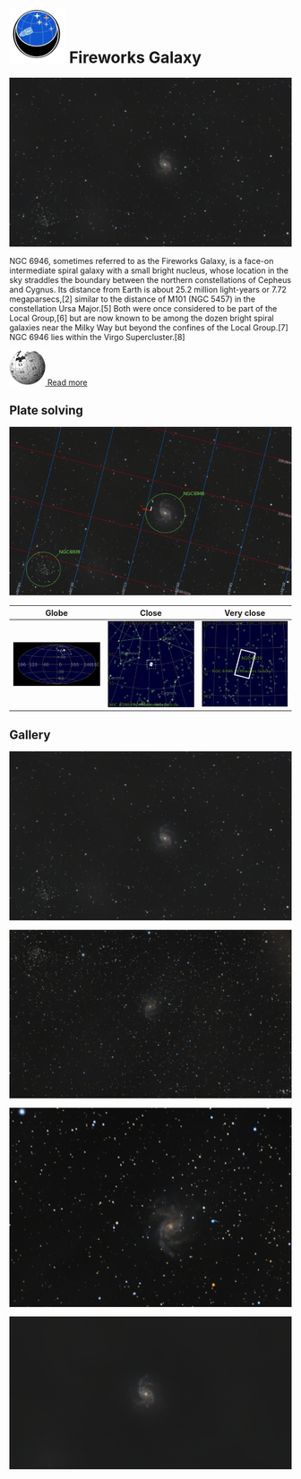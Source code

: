 # ![](..//Imaging//Common/pyl-tiny.png) Fireworks Galaxy
![](..//Imaging//HD/Fireworks_Galaxy+00+co.jpg)

NGC 6946, sometimes referred to as the Fireworks Galaxy, is a face-on intermediate spiral galaxy with a small bright nucleus, whose location in the sky straddles the boundary between the northern constellations of Cepheus and Cygnus. Its distance from Earth is about 25.2 million light-years or 7.72 megaparsecs,[2] similar to the distance of M101 (NGC 5457) in the constellation Ursa Major.[5] Both were once considered to be part of the Local Group,[6] but are now known to be among the dozen bright spiral galaxies near the Milky Way but beyond the confines of the Local Group.[7] NGC 6946 lies within the Virgo Supercluster.[8]

[![](..//Imaging//Common/Wikipedia.png) Read more](https://en.wikipedia.org/wiki/NGC_6946)
## Plate solving 


![IMG](..//Imaging//HD/Fireworks_Galaxy_Annotated.jpg)


| Globe | Close | Very close |
| ----- | ----- | ----- |
|![IMG](..//Imaging//HD/Fireworks_Galaxy_Globe.jpg) |![IMG](..//Imaging//HD/Fireworks_Galaxy_Close.jpg) |![IMG](..//Imaging//HD/Fireworks_Galaxy_Closer.jpg) |

## Gallery
![IMG](..//Imaging//HD/Fireworks_Galaxy+00+co.jpg) 

![IMG](..//Imaging//HD/Fireworks_Galaxy+01+co.jpg) 

![IMG](..//Imaging//HD/Fireworks_Galaxy+02+co.jpg) 

![](..//Imaging//HD/Fireworks_Galaxy+00+bg.jpg)
